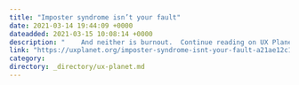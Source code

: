 ```yaml
---
title: "Imposter syndrome isn’t your fault"
date: 2021-03-14 19:44:09 +0000
dateadded: 2021-03-15 10:08:14 +0000
description: "    And neither is burnout.  Continue reading on UX Planet »  "
link: "https://uxplanet.org/imposter-syndrome-isnt-your-fault-a21ae12c1a18?source=rss----819cc2aaeee0---4"
category:
directory: _directory/ux-planet.md
---
```

